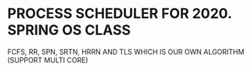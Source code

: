 # PROCESS SCHEDULER FOR 2020. SPRING OS CLASS

FCFS, RR, SPN, SRTN, HRRN AND TLS WHICH IS OUR OWN ALGORITHM (SUPPORT MULTI CORE)







